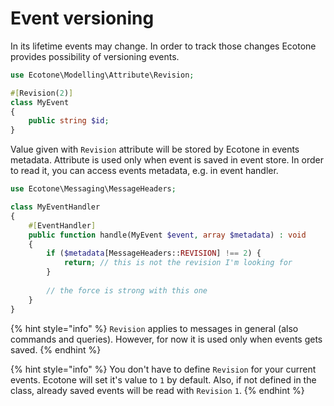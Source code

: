 # Event versioning

In its lifetime events may change. In order to track those changes Ecotone provides possibility of versioning events.&#x20;

```php
use Ecotone\Modelling\Attribute\Revision;

#[Revision(2)]
class MyEvent
{
    public string $id;
}
```

Value given with `Revision` attribute will be stored by Ecotone in events metadata. Attribute is used only when event is saved in event store. In order to read it, you can access events metadata, e.g. in event handler.

```php
use Ecotone\Messaging\MessageHeaders;

class MyEventHandler
{
    #[EventHandler]
    public function handle(MyEvent $event, array $metadata) : void
    {
        if ($metadata[MessageHeaders::REVISION] !== 2) {
            return; // this is not the revision I'm looking for
        }
        
        // the force is strong with this one
    }
}
```

{% hint style="info" %}
`Revision` applies to messages in general (also commands and queries). However, for now it is used only when events gets saved.
{% endhint %}

{% hint style="info" %}
You don't have to define `Revision` for your current events. Ecotone will set it's value to `1` by default. Also, if not defined in the class, already saved events will be read with `Revision` `1`.
{% endhint %}


